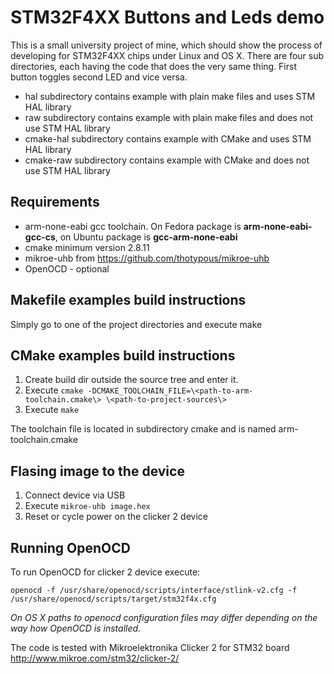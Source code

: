 # STM32F4XX Buttons and Leds demo

This is a small university project of mine, which should show the process of developing for STM32F4XX chips under Linux and OS X.
There are four sub directories, each having the code that does the very same thing. First button toggles second LED and vice versa.

* hal subdirectory contains example with plain make files and uses STM HAL library
* raw subdirectory contains example with plain make files and does not use STM HAL library
* cmake-hal subdirectory contains example with CMake and uses STM HAL library
* cmake-raw subdirectory contains example with CMake and does not use STM HAL library

## Requirements ##
- arm-none-eabi gcc toolchain. On Fedora package is **arm-none-eabi-gcc-cs**, on Ubuntu package is **gcc-arm-none-eabi**
- cmake minimum version 2.8.11
- mikroe-uhb from https://github.com/thotypous/mikroe-uhb
- OpenOCD - optional

## Makefile examples build instructions
Simply go to one of the project directories and execute make

## CMake examples build instructions
1. Create build dir outside the source tree and enter it.
2. Execute `cmake -DCMAKE_TOOLCHAIN_FILE=\<path-to-arm-toolchain.cmake\> \<path-to-project-sources\>`
3. Execute `make`

The toolchain file is located in subdirectory cmake and is named arm-toolchain.cmake

## Flasing image to the device
1. Connect device via USB
2. Execute `mikroe-uhb image.hex`
3. Reset or cycle power on the clicker 2 device

## Running OpenOCD
To run OpenOCD for clicker 2 device execute:

`openocd -f /usr/share/openocd/scripts/interface/stlink-v2.cfg -f /usr/share/openocd/scripts/target/stm32f4x.cfg`

_On OS X paths to openocd configuration files may differ depending on the way how OpenOCD is installed._

The code is tested with Mikroelektronika Clicker 2 for STM32 board http://www.mikroe.com/stm32/clicker-2/

